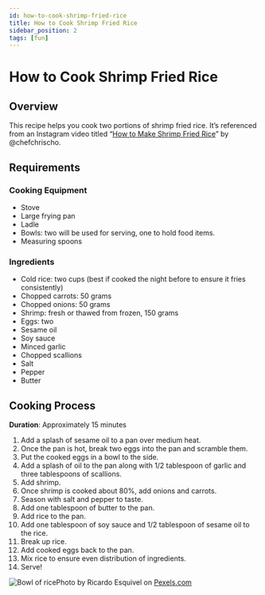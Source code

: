 ```yaml
---
id: how-to-cook-shrimp-fried-rice
title: How to Cook Shrimp Fried Rice
sidebar_position: 2
tags: [fun]
---
```


# How to Cook Shrimp Fried Rice

## **Overview**

This recipe helps you cook two portions of shrimp fried rice. It’s referenced
from an Instagram video titled “[How to Make Shrimp Fried Rice](https://www.instagram.com/p/CBT2d8-gDBn/?utm_source=ig_web_copy_link)”
by @chefchrischo.

## **Requirements**

### Cooking Equipment

  * Stove
  * Large frying pan
  * Ladle
  * Bowls: two will be used for serving, one to hold food items.
  * Measuring spoons

### Ingredients

  * Cold rice: two cups (best if cooked the night before to ensure it fries consistently)
  * Chopped carrots: 50 grams
  * Chopped onions: 50 grams
  * Shrimp: fresh or thawed from frozen, 150 grams
  * Eggs: two
  * Sesame oil
  * Soy sauce
  * Minced garlic
  * Chopped scallions
  * Salt
  * Pepper
  * Butter

## **Cooking Process**

**Duration**: Approximately 15 minutes

  1. Add a splash of sesame oil to a pan over medium heat.
  2. Once the pan is hot, break two eggs into the pan and scramble them.
  3. Put the cooked eggs in a bowl to the side.
  4. Add a splash of oil to the pan along with 1/2 tablespoon of garlic and three tablespoons of scallions.
  5. Add shrimp.
  6. Once shrimp is cooked about 80%, add onions and carrots.
  7. Season with salt and pepper to taste.
  8. Add one tablespoon of butter to the pan.
  9. Add rice to the pan.
  10. Add one tablespoon of soy sauce and 1/2 tablespoon of sesame oil to the rice.
  11. Break up rice.
  12. Add cooked eggs back to the pan.
  13. Mix rice to ensure even distribution of ingredients.
  14. Serve!

![Bowl of rice](/img/fun-images/pexels-photo-1630495.jpeg)Photo by Ricardo Esquivel on
[Pexels.com](https://www.pexels.com/photo/food-on-bowl-1630495/)

